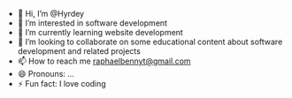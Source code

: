- 👋 Hi, I’m @Hyrdey
- 👀 I’m interested in software development 
- 🌱 I’m currently learning website development 
- 💞️ I’m looking to collaborate on some educational content about software development and related projects 
- 📫 How to reach me raphaelbennyt@gmail.com 
- 😄 Pronouns: ...
- ⚡ Fun fact: I love coding 

<!---
Hyrdey/Hyrdey is a ✨ special ✨ repository because its `README.md` (this file) appears on your GitHub profile.
You can click the Preview link to take a look at your changes.
--->
